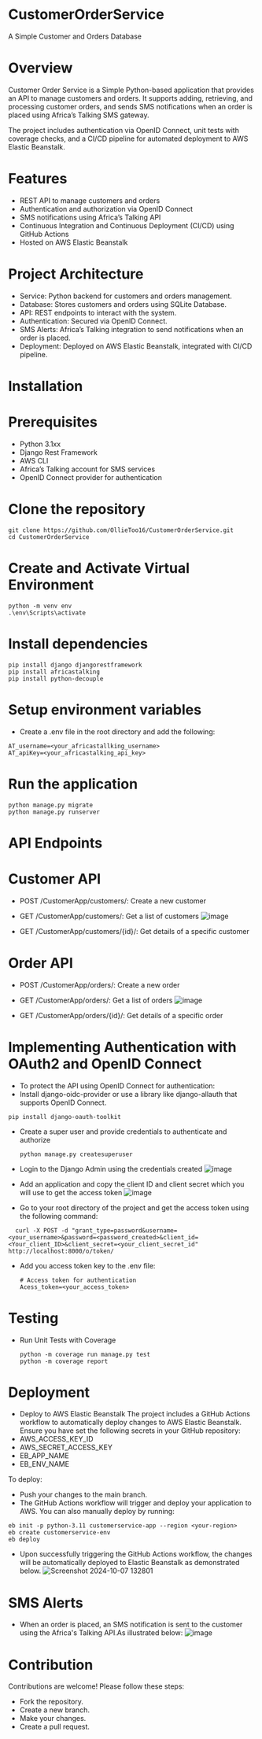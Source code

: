 # CustomerOrderService
A Simple Customer and Orders Database 

# Overview
Customer Order Service is a Simple Python-based application that provides an API to manage customers and orders. It supports adding, retrieving, and processing customer orders, and sends SMS notifications when an order is placed using Africa’s Talking SMS gateway.

The project includes authentication via OpenID Connect, unit tests with coverage checks, and a CI/CD pipeline for automated deployment to AWS Elastic Beanstalk.

# Features
* REST API to manage customers and orders
* Authentication and authorization via OpenID Connect
* SMS notifications using Africa’s Talking API
* Continuous Integration and Continuous Deployment (CI/CD) using GitHub Actions
* Hosted on AWS Elastic Beanstalk
# Project Architecture
* Service: Python backend for customers and orders management.
* Database: Stores customers and orders using SQLite Database.
* API: REST endpoints to interact with the system.
* Authentication: Secured via OpenID Connect.
* SMS Alerts: Africa’s Talking integration to send notifications when an order is placed.
* Deployment: Deployed on AWS Elastic Beanstalk, integrated with CI/CD pipeline.
# Installation
# Prerequisites
* Python 3.1xx
* Django Rest Framework
* AWS CLI
* Africa’s Talking account for SMS services
* OpenID Connect provider for authentication
# Clone the repository
```
git clone https://github.com/OllieToo16/CustomerOrderService.git
cd CustomerOrderService
```

# Create and Activate Virtual Environment
```
python -m venv env
.\env\Scripts\activate
```
# Install dependencies
```
pip install django djangorestframework
pip install africastalking
pip install python-decouple

```
# Setup environment variables
* Create a .env file in the root directory and add the following:
```
AT_username=<your_africastallking_username>
AT_apiKey=<your_africastalking_api_key>
```
# Run the application
```
python manage.py migrate
python manage.py runserver
```
# API Endpoints
# Customer API
* POST /CustomerApp/customers/: Create a new customer
* GET /CustomerApp/customers/: Get a list of customers
  ![image](https://github.com/user-attachments/assets/a46b14c0-db87-4bc7-a5d9-671dedb8e44c)

* GET /CustomerApp/customers/{id}/: Get details of a specific customer
  
# Order API
* POST /CustomerApp/orders/: Create a new order
* GET /CustomerApp/orders/: Get a list of orders
  ![image](https://github.com/user-attachments/assets/70462f66-2f41-4752-a9ec-fd9451ab5ae9)

* GET /CustomerApp/orders/{id}/: Get details of a specific order

# Implementing Authentication with OAuth2 and OpenID Connect
* To protect the API using OpenID Connect for authentication:
* Install django-oidc-provider or use a library like django-allauth that supports OpenID Connect.
```
pip install django-oauth-toolkit
```
* Create a super user and provide credentials to authenticate and authorize
  ```
  python manage.py createsuperuser
  ```
* Login to the Django Admin using the credentials created
  ![image](https://github.com/user-attachments/assets/224472d3-b230-4043-adbf-2b3fca776c8f)

* Add an application and copy the client ID and client secret which you will use to get the access token
  ![image](https://github.com/user-attachments/assets/cdce279e-ba69-4e0b-a9e6-15b51c71e959)

* Go to your root directory of the project and get the access token using the following command:
```
  curl -X POST -d "grant_type=password&username=<your_username>&password=<password_created>&client_id=<Your_client_ID>&client_secret=<your_client_secret_id" http://localhost:8000/o/token/
 ```
* Add you access token key to the .env file:
  ```
  # Access token for authentication
  Acess_token=<your_access_token>
  ```
# Testing
* Run Unit Tests with Coverage
  ```
  python -m coverage run manage.py test
  python -m coverage report
  ```
# Deployment
  * Deploy to AWS Elastic Beanstalk
The project includes a GitHub Actions workflow to automatically deploy changes to AWS Elastic Beanstalk. Ensure you have set the following secrets in your GitHub repository:
  * AWS_ACCESS_KEY_ID
  * AWS_SECRET_ACCESS_KEY
  * EB_APP_NAME
  * EB_ENV_NAME

To deploy:

* Push your changes to the main branch.
* The GitHub Actions workflow will trigger and deploy your application to AWS.
You can also manually deploy by running:
```
eb init -p python-3.11 customerservice-app --region <your-region>
eb create customerservice-env
eb deploy
```
* Upon successfully triggering the GitHub Actions workflow, the changes will be automatically deployed to Elastic Beanstalk as demonstrated below.
![Screenshot 2024-10-07 132801](https://github.com/user-attachments/assets/493e1b1f-0ee2-4a11-a1a4-db3df79421bb)

# SMS Alerts
* When an order is placed, an SMS notification is sent to the customer using the Africa's Talking API.As illustrated below:
  ![image](https://github.com/user-attachments/assets/d434ffb0-dd11-48fc-889d-696f08809b8f)

# Contribution
Contributions are welcome! Please follow these steps:
* Fork the repository.
* Create a new branch.
* Make your changes.
* Create a pull request.


  





